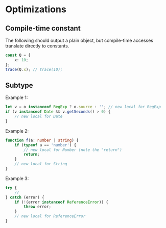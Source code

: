 # Optimizations

## Compile-time constant

The following should output a plain object, but compile-time accesses translate directly to constants.

```typescript
const Q = {
    x: 10;
};
trace(Q.x); // trace(10);
```

## Subtype

Example 1:

```typescript
let v = o instanceof RegExp ? o.source : ''; // new local for RegExp
if (v instanceof Date && v.getSeconds() > 0) {
    // new local for Date
}
```

Example 2:

```typescript
function f(a: number | string) {
    if (typeof a == 'number') {
        // new local for Number (note the "return")
        return;
    }
    // new local for String
}
```

Example 3:

```ts
try {
    //
} catch (error) {
    if (!(error instanceof ReferenceError)) {
        throw error;
    }
    // new local for ReferenceError
}
```